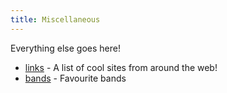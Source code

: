 ```yaml
---
title: Miscellaneous
---
```


<p>Everything else goes here!</p>

<ul>
  <li>
    <a href="./links.html">links</a> - A list of cool sites from around the web!
  </li>
  <li>
    <a href="./bands.html">bands</a> - Favourite bands
  </li>
</ul>
